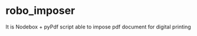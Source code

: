 robo_imposer
============

It is Nodebox + pyPdf script able to impose pdf document for digital printing
